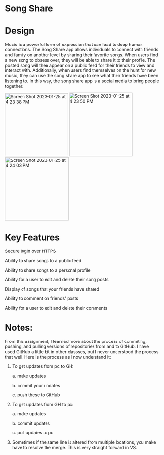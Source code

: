 # Song Share

# Design
Music is a powerful form of expression that can lead to deep human connections. The Song Share app allows individuals to connect with friends and family on another level by sharing their favorite songs. When users find a new song to obsess over, they will be able to share it to their profile. The posted song will then appear on a public feed for their friends to view and interact with. Additionally, when users find themselves on the hunt for new music, they can use the song share app to see what their friends have been listening to. In this way, the song share app is a social media to bring people together. 

<img width="205" alt="Screen Shot 2023-01-25 at 4 23 38 PM" src="https://user-images.githubusercontent.com/97192252/214715683-f6a3f161-43b0-4702-b774-c096d2c492cc.png">
<img width="207" alt="Screen Shot 2023-01-25 at 4 23 50 PM" src="https://user-images.githubusercontent.com/97192252/214715715-905a3bf4-1be3-4af7-897b-a9ea515b1459.png">
<img width="207" alt="Screen Shot 2023-01-25 at 4 24 03 PM" src="https://user-images.githubusercontent.com/97192252/214715747-3a04137d-a1ad-4ae3-a889-6be50aeec4ff.png">


# Key Features
Secure login over HTTPS 

Ability to share songs to a public feed

Ability to share songs to a personal profile

Ability for a user to edit and delete their song posts

Display of songs that your friends have shared

Ability to comment on friends' posts

Ability for a user to edit and delete their comments

# Notes:
From this assignment, I learned more about the process of commiting, pushing, and pulling versions of repositories from and to GitHub. I have used GitHub a little bit in other classses, but I never understood the process that well. Here is the process as I now understand it:

1. To get updates from pc to GH:

    a. make updates

    b. commit your updates

    c. push these to GitHub


2. To get updates from GH to pc:

    a. make updates

    b. commit updates

    c. pull updates to pc
    

3. Sometimes if the same line is altered from multiple locations, you make have to resolve the merge. This is very straight forward in VS. 
